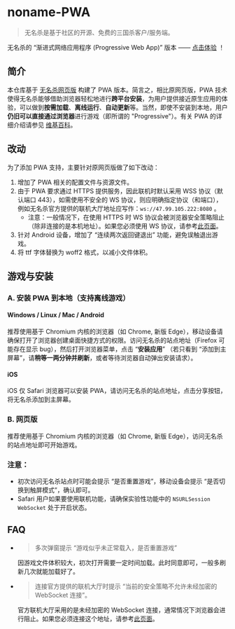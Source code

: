 # noname-PWA

> 无名杀是基于社区的开源、免费的三国杀客户/服务端。

无名杀的 “渐进式网络应用程序 (Progressive Web App)” 版本 —— [点击体验](https://raineggplant.github.io/noname-pwa) ！

## 简介

本仓库基于 [无名杀网页版](https://github.com/libccy/noname) 构建了 PWA 版本。简言之，相比原网页版，PWA 技术使得无名杀能够借助浏览器轻松地进行**跨平台安装**，为用户提供接近原生应用的体验，可以做到**按需加载**、**离线运行**、**自动更新**等。当然，即使不安装到本地，用户**仍旧可以直接通过浏览器**进行游戏（即所谓的 "Progressive"）。有关 PWA 的详细介绍请参见 [维基百科](https://zh.wikipedia.org/wiki/渐进式网络应用程序)。

## 改动

为了添加 PWA 支持，主要针对原网页版做了如下改动：

1. 增加了 PWA 相关的配置文件与资源文件。
2. 由于 PWA 要求通过 HTTPS 提供服务，因此联机时默认采用 WSS 协议（默认端口 443），如需使用不安全的 WS 协议，则应明确指定协议（和端口），例如无名杀官方提供的联机大厅地址应写作：`ws://47.99.105.222:8080` 。
   - 注意：一般情况下，在使用 HTTPS 时 WS 协议会被浏览器安全策略阻止（除非连接的是本机地址）。如果您必须使用 WS 协议，请参考[此页面](allow_mixed_content.md)。
3. 针对 Android 设备，增加了 “连续两次返回键退出” 功能，避免误触退出游戏。
4. 将 ttf 字体替换为 woff2 格式，以减小文件体积。

## 游戏与安装

### A. 安装 PWA 到本地（支持离线游戏）

#### Windows / Linux / Mac / Android

推荐使用基于 Chromium 内核的浏览器（如 Chrome, 新版 Edge），移动设备请确保打开了浏览器创建桌面快捷方式的权限。访问无名杀的站点地址（Firefox 可能存在显示 bug），然后打开浏览器菜单，点击 “**安装应用**” （若只看到 “添加到主屏幕”，请**稍等一两分钟并刷新**，或者等待浏览器自动弹出安装请求）。

#### iOS

iOS 仅 Safari 浏览器可以安装 PWA，请访问无名杀的站点地址，点击分享按钮，将无名杀添加到主屏幕。

### B. 网页版

推荐使用基于 Chromium 内核的浏览器（如 Chrome, 新版 Edge），访问无名杀的站点地址即可开始游戏。

### 注意：

- 初次访问无名杀站点时可能会提示 “是否重置游戏”，移动设备会提示 “是否切换到触屏模式”，确认即可。
- Safari 用户如果要使用联机功能，请确保实验性功能中的 `NSURLSession WebSocket` 处于开启状态。

## FAQ

- > 多次弹窗提示 “游戏似乎未正常载入，是否重置游戏”

  因游戏文件体积较大，初次打开需要一定时间加载。此时同意即可，一般多刷新几次就能加载好了。

- > 连接官方提供的联机大厅时提示 “当前的安全策略不允许未经加密的 WebSocket 连接”。

  官方联机大厅采用的是未经加密的 WebSocket 连接，通常情况下浏览器会进行阻止。如果您必须连接这个地址，请参考[此页面](allow_mixed_content.md)。
